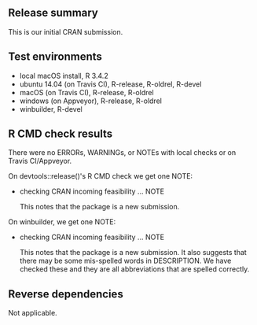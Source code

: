 ## Release summary
This is our initial CRAN submission.

## Test environments
* local macOS install, R 3.4.2
* ubuntu 14.04 (on Travis CI), R-release, R-oldrel, R-devel
* macOS (on Travis CI), R-release, R-oldrel
* windows (on Appveyor), R-release, R-oldrel
* winbuilder, R-devel

## R CMD check results
There were no ERRORs, WARNINGs, or NOTEs with local checks or on Travis CI/Appveyor.

On devtools::release()'s R CMD check we get one NOTE:

* checking CRAN incoming feasibility ... NOTE

  This notes that the package is a new submission. 

On winbuilder, we get one NOTE:

* checking CRAN incoming feasibility ... NOTE

  This notes that the package is a new submission. It also suggests that there may 
  be some mis-spelled words in DESCRIPTION. We have checked these and they are all
  abbreviations that are spelled correctly.

## Reverse dependencies
Not applicable.
